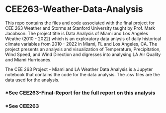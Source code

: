 # CEE263-Weather-Data-Analysis

This repo contains the files and code associated with the final project for CEE 263 Weather and Storms at Stanford University taught by Prof. Mark Jacobson. 
The project title is Data Analysis of Miami and Los Angeles Weathe (2010 - 2022) which is an exploratory data anlysis of daily historical
climate variables from 2010 - 2022 in Miami, FL and Los Angeles, CA. The project presents an analysis and visualization of Temperature, Precipitation, Wind Speed, and Wind Direction and digresses into analysing LA Air Quality and Miami Hurricanes. 

The CEE 263 Project - Miami and LA Weather Data Analysis is a Jupyter notebook that contains the code for the data analysis.
The .csv files are the data used for the analysis.

### *See CEE263-Final-Report for the full report on this analysis
### *See CEE263
